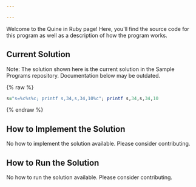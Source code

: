 ```yaml
---

---
```


Welcome to the Quine in Ruby page! Here, you'll find the source code for this program as well as a description of how the program works.

## Current Solution

Note: The solution shown here is the current solution in the Sample Programs repository. Documentation below may be outdated.

{% raw %}

```Ruby
s="s=%c%s%c; printf s,34,s,34,10%c"; printf s,34,s,34,10

```

{% endraw %}

## How to Implement the Solution

No how to implement the solution available. Please consider contributing.

## How to Run the Solution

No how to run the solution available. Please consider contributing.
